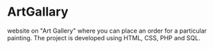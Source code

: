 # ArtGallary
website on "Art Gallery" where you can place an order for a particular painting. The project is developed using HTML, CSS, PHP and SQL.
